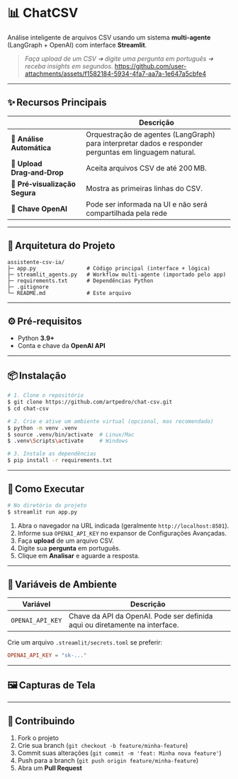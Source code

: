 # 📊 ChatCSV

Análise inteligente de arquivos CSV usando um sistema **multi‑agente** (LangGraph + OpenAI) com interface **Streamlit**.

> *Faça upload de um CSV ➜ digite uma pergunta em português ➜ receba insights em segundos.*
https://github.com/user-attachments/assets/f1582184-5934-4fa7-aa7a-1e647a5cbfe4

---

## ✨ Recursos Principais

|                                | Descrição                                                                                              |
| ------------------------------ | ------------------------------------------------------------------------------------------------------ |
| 🚀 **Análise Automática**      | Orquestração de agentes (LangGraph) para interpretar dados e responder perguntas em linguagem natural. |
| 📂 **Upload Drag‑and‑Drop**    | Aceita arquivos CSV de até 200 MB.                                                                     |
| 👀 **Pré‑visualização Segura** | Mostra as primeiras linhas do CSV.                                                                     |
| 🔑 **Chave OpenAI**            | Pode ser informada na UI e não será compartilhada pela rede                                            |

---

## 🧩 Arquitetura do Projeto

```
assistente-csv-ia/
├─ app.py                # Código principal (interface + lógica)
├─ streamlit_agents.py   # Workflow multi‑agente (importado pelo app)
├─ requirements.txt      # Dependências Python
├─ .gitignore
└─ README.md             # Este arquivo

```

---

## ⚙️ Pré‑requisitos

* Python **3.9+**
* Conta e chave da **OpenAI API**

---

## 📦 Instalação

```bash
# 1. Clone o repositório
$ git clone https://github.com/artpedro/chat-csv.git
$ cd chat-csv

# 2. Crie e ative um ambiente virtual (opcional, mas recomendado)
$ python -m venv .venv
$ source .venv/bin/activate  # Linux/Mac
$ .venv\Scripts\activate     # Windows

# 3. Instale as dependências
$ pip install -r requirements.txt
```

---

## 🚀 Como Executar

```bash
# No diretório do projeto
$ streamlit run app.py
```

1. Abra o navegador na URL indicada (geralmente `http://localhost:8501`).
2. Informe sua `OPENAI_API_KEY` no expansor de Configurações Avançadas.
3. Faça **upload** de um arquivo CSV.
4. Digite sua **pergunta** em português.
5. Clique em **Analisar** e aguarde a resposta.

---

## 🔧 Variáveis de Ambiente

| Variável         | Descrição                                                                   |
| ---------------- | --------------------------------------------------------------------------- |
| `OPENAI_API_KEY` | Chave da API da OpenAI. Pode ser definida aqui ou diretamente na interface. |

Crie um arquivo `.streamlit/secrets.toml` se preferir:

```toml
OPENAI_API_KEY = "sk‑..."
```

---

## 🖼️ Capturas de Tela

---

## 🤝 Contribuindo

1. Fork o projeto
2. Crie sua branch (`git checkout -b feature/minha-feature`)
3. Commit suas alterações (`git commit -m 'feat: Minha nova feature'`)
4. Push para a branch (`git push origin feature/minha-feature`)
5. Abra um **Pull Request**
